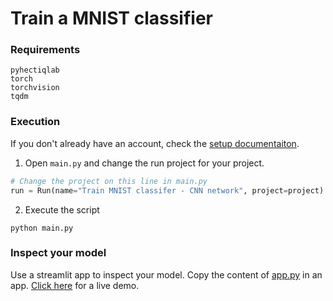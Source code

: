 # Train a MNIST classifier

### Requirements
```
pyhectiqlab
torch
torchvision
tqdm
```

### Execution

If you don't already have an account, check the [setup documentaiton](https://docs.hectiq.ai/getting_started/quickstart/).

1. Open `main.py` and change the run project for your project.
```python
# Change the project on this line in main.py
run = Run(name="Train MNIST classifer - CNN network", project=project)
```

2. Execute the script
```
python main.py
```

### Inspect your model

Use a streamlit app to inspect your model. Copy the content of [app.py](./app.py) in an app.
[Click here](https://lab.hectiq.ai/public/hectiq-ai/demo/mnist-model) for a live demo.